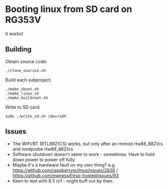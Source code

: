 # Booting linux from SD card on RG353V

It works!

## Building

Obtain source code:

    ./clone_sources.sh

Build each subproject:

    ./make_uboot.sh
    ./make_linux.sh
    ./make_buildroot.sh

Write to SD card:

    sudo ./write_sd.sh /dev/sdX


## Issues

- The WIFI/BT (RTL8821CS) works, but only after an rmmod rtw88_8821cs and modprobe rtw88_8821cs
- Software shutdown doesn't seem to work - sometimes. Have to hold down power to power off fully.
- Maybe it's a hardware fault on my own thing? e.g. https://github.com/raspberrypi/linux/issues/2830 / https://github.com/espressif/esp-hosted/issues/93
- Keen to test with 6.5 rc1 - might buff out by then.
